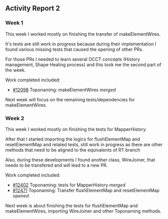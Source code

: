 ## Activity Report 2

### Week 1

This week I worked mostly on finishing the transfer of makeElementWires.

It's tests are still work in progress because during their implementation I found various missing tests that caused the opening of other PRs.

For those PRs I needed to learn several OCCT concepts (History management, Shape Healing process) and this took me the second part of the week. 

Work completed included:

* [#12098](https://github.com/FreeCAD/FreeCAD/pull/12189) Toponaming: makeElementWires *merged*

Next week will focus on the remaining tests/dependencies for makeElementWires.

### Week 2

This week I worked mostly on finishing the tests for MapperHistory.

After that I started importing the logics for flushElementMap and resetElementMap and related tests, still work in progress as there are other methods that need to be aligned to the equivalents of RT branch  

Also, during these developments I found another class, WireJoiner, that needs to be transfered and will lead to a new PR.

Work completed included:

* [#12402](https://github.com/FreeCAD/FreeCAD/pull/12402) Toponaming: tests for MapperHistory *merged*
* [#12471](https://github.com/FreeCAD/FreeCAD/pull/12471) Toponaming: Transfer flushElementMap and resetElementMap *opened*

Next week is about finishing the tests for flushElementMap and makeElementWires, importing WireJoiner and other Toponaming methods.
